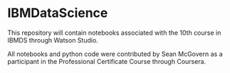 # IBMDataScience
This repository will contain notebooks associated with the 10th course in IBMDS through Watson Studio.

All notebooks and python code were contributed by Sean McGovern as a participant in the Professional Certificate Course through Coursera.

